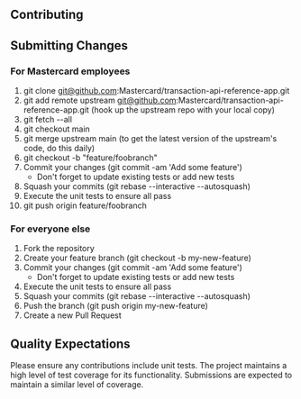 ## Contributing

## Submitting Changes

### For Mastercard employees

1. git clone git@github.com:Mastercard/transaction-api-reference-app.git
2. git add remote upstream git@github.com:Mastercard/transaction-api-reference-app.git (hook up the upstream repo with your local copy)
3. git fetch --all
4. git checkout main
5. git merge upstream main (to get the latest version of the upstream's code, do this daily)
6. git checkout -b "feature/foobranch"
7. Commit your changes (git commit -am 'Add some feature')
   - Don't forget to update existing tests or add new tests
8. Squash your commits (git rebase --interactive --autosquash)
9. Execute the unit tests to ensure all pass
10. git push origin feature/foobranch

### For everyone else

1. Fork the repository
2. Create your feature branch (git checkout -b my-new-feature)
3. Commit your changes (git commit -am 'Add some feature')
    - Don't forget to update existing tests or add new tests
4. Execute the unit tests to ensure all pass
5. Squash your commits (git rebase --interactive --autosquash)
6. Push the branch (git push origin my-new-feature)
7. Create a new Pull Request

## Quality Expectations

Please ensure any contributions include unit tests. The project maintains a high level of test coverage for its functionality. Submissions are expected to maintain a similar level of coverage.